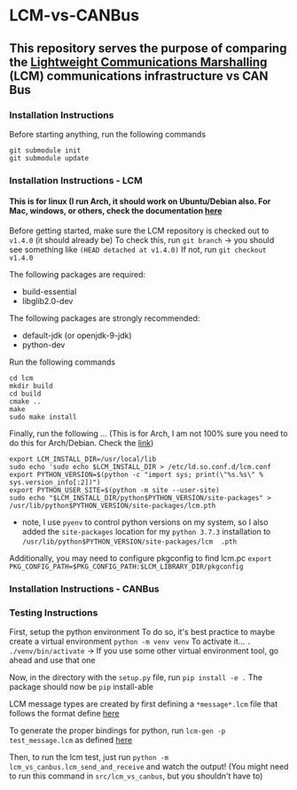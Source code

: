 # LCM-vs-CANBus

## This repository serves the purpose of comparing the [Lightweight Communications Marshalling](https://github.com/lcm-proj/lcm) (LCM) communications infrastructure vs CAN Bus

### Installation Instructions
Before starting anything, run the following commands

```
git submodule init
git submodule update
```
### Installation Instructions - LCM
#### This is for linux (I run Arch, it should work on Ubuntu/Debian also. For Mac, windows, or others, check the documentation [here](https://github.com/lcm-proj/lcm/blob/master/docs/content/build-instructions.md)

Before getting started, make sure the LCM repository is checked out to `v1.4.0` (it should already be)
To check this, run `git branch` -> you should see something like `(HEAD detached at v1.4.0)`
If not, run `git checkout v1.4.0`

The following packages are required:
- build-essential
- libglib2.0-dev

The following packages are strongly recommended:
- default-jdk (or openjdk-9-jdk)
- python-dev

Run the following commands

```
cd lcm
mkdir build
cd build
cmake ..
make
sudo make install
```
Finally, run the following ... (This is for Arch, I am not 100% sure you need to do this for Arch/Debian. Check the [link](https://github.com/lcm-proj/lcm/blob/master/docs/content/build-instructions.md))
```
export LCM_INSTALL_DIR=/usr/local/lib
sudo echo 'sudo echo $LCM_INSTALL_DIR > /etc/ld.so.conf.d/lcm.conf
export PYTHON_VERSION=$(python -c "import sys; print(\"%s.%s\" % sys.version_info[:2])")
export PYTHON_USER_SITE=$(python -m site --user-site)
sudo echo "$LCM_INSTALL_DIR/python$PYTHON_VERSION/site-packages" > /usr/lib/python$PYTHON_VERSION/site-packages/lcm.pth
```

* note, I use `pyenv` to control python versions on my system, so I also added the `site-packages` location for my `python 3.7.3` installation to `/usr/lib/python$PYTHON_VERSION/site-packages/lcm  .pth`

Additionally, you may need to configure pkgconfig to find lcm.pc
`export PKG_CONFIG_PATH=$PKG_CONFIG_PATH:$LCM_LIBRARY_DIR/pkgconfig`

### Installation Instructions - CANBus


### Testing Instructions
First, setup the python environment
To do so, it's best practice to maybe create a virtual environment
`python -m venv venv`
To activate it... `. ./venv/bin/activate` -> If you use some other virtual environment tool, go ahead and use that one

Now, in the directory with the `setup.py` file, run `pip install -e .`
The package should now be `pip` install-able

LCM message types are created by first defining a `*message*.lcm` file that follows the format define [here](https://lcm-proj.github.io/type_specification.html)

To generate the proper bindings for python, run `lcm-gen -p test_message.lcm` as defined [here](https://lcm-proj.github.io/tut_lcmgen.html)

Then, to run the lcm test, just run `python -m lcm_vs_canbus.lcm_send_and_receive` and watch the output! (You might need to run this command in `src/lcm_vs_canbus`, but you shouldn't have to)
